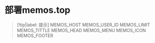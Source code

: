 # 部署memos.top

>[!tip|label: 提示]
MEMOS_HOST
MEMOS_USER_ID
MEMOS_LIMIT
MEMOS_TITTLE
MEMOS_HEAD
MEMOS_MENU
MEMOS_ICON
MEMOS_FOOTER